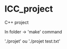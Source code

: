 # ICC_project
C++ project

In folder -> 'make' command











'./projet'
ou
'./projet test.txt'
